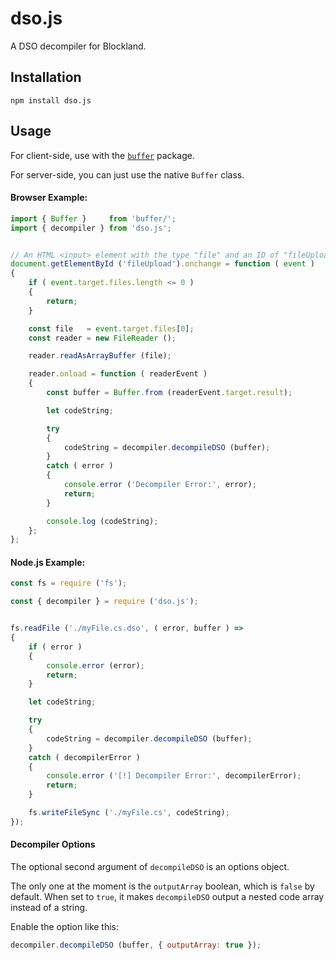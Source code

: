 # dso.js
A DSO decompiler for Blockland.


## Installation

`npm install dso.js`


## Usage

For client-side, use with the [`buffer`](https://npmjs.com/package/buffer) package.

For server-side, you can just use the native `Buffer` class.


#### Browser Example:

```js
import { Buffer }     from 'buffer/';
import { decompiler } from 'dso.js';


// An HTML <input> element with the type "file" and an ID of "fileUpload"
document.getElementById ('fileUpload').onchange = function ( event )
{
	if ( event.target.files.length <= 0 )
	{
		return;
	}

	const file   = event.target.files[0];
	const reader = new FileReader ();

	reader.readAsArrayBuffer (file);

	reader.onload = function ( readerEvent )
	{
		const buffer = Buffer.from (readerEvent.target.result);

		let codeString;

		try
		{
			codeString = decompiler.decompileDSO (buffer);
		}
		catch ( error )
		{
			console.error ('Decompiler Error:', error);
			return;
		}

		console.log (codeString);
	};
};

```


#### Node.js Example:

```js
const fs = require ('fs');

const { decompiler } = require ('dso.js');


fs.readFile ('./myFile.cs.dso', ( error, buffer ) =>
{
	if ( error )
	{
		console.error (error);
		return;
	}

	let codeString;

	try
	{
		codeString = decompiler.decompileDSO (buffer);
	}
	catch ( decompilerError )
	{
		console.error ('[!] Decompiler Error:', decompilerError);
		return;
	}

	fs.writeFileSync ('./myFile.cs', codeString);
});
```


#### Decompiler Options

The optional second argument of `decompileDSO` is an options object.

The only one at the moment is the `outputArray` boolean, which is `false` by default.  When set to `true`, it makes `decompileDSO` output a nested code array instead of a string.

Enable the option like this:

```js
decompiler.decompileDSO (buffer, { outputArray: true });
```
